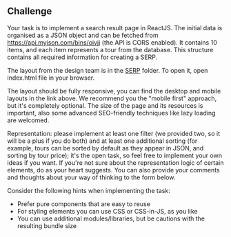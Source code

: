 ## Challenge

Your task is to implement a search result page in ReactJS.
The initial data is organised as a JSON object and can be fetched from https://api.myjson.com/bins/oivjj (the API is CORS enabled). It contains 10 items, and each item represents a tour from the database. This structure contains all required information for creating a SERP.

The layout from the design team is in the [SERP](./serp) folder. To open it, open index.html file in your browser.

The layout should be fully responsive, you can find the desktop and mobile layouts in the link above. We recommend you the "mobile first" approach, but it's completely optional. The size of the page and its resources is important, also some advanced SEO-friendly techniques like lazy loading are welcomed.

Representation: please implement at least one filter (we provided two, so it will be a plus if you do both) and at least one additional sorting (for example, tours can be sorted by default as they appear in JSON, and sorting by tour price); it's the open task, so feel free to implement your own ideas if you want. If you're not sure about the representation logic of certain elements, do as your heart suggests. You can also provide your comments and thoughts about your way of thinking to the form below.

Consider the following hints when implementing the task:

* Prefer pure components that are easy to reuse
* For styling elements you can use CSS or CSS-in-JS, as you like
* You can use additional modules/libraries, but be cautions with the resulting bundle size
